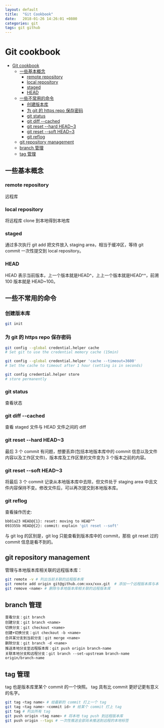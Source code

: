 ```yaml
---
layout: default
title:  "Git Cookbook"
date:   2018-01-26 14:26:01 +0800
categories: git
tags: git github
---
```


# Git cookbook

* [Git cookbook](#git-cookbook)
  * [一些基本概念](#%E4%B8%80%E4%BA%9B%E5%9F%BA%E6%9C%AC%E6%A6%82%E5%BF%B5)
    * [remote repository](#remote-repository)
    * [local repository](#local-repository)
    * [staged](#staged)
    * [HEAD](#head)
  * [一些不常用的命令](#%E4%B8%80%E4%BA%9B%E4%B8%8D%E5%B8%B8%E7%94%A8%E7%9A%84%E5%91%BD%E4%BB%A4)
    * [创建版本库](#%E5%88%9B%E5%BB%BA%E7%89%88%E6%9C%AC%E5%BA%93)
    * [为 git 的 https repo 保存密码](#%E4%B8%BA-git-%E7%9A%84-https-repo-%E4%BF%9D%E5%AD%98%E5%AF%86%E7%A0%81)
    * [git status](#git-status)
    * [git diff --cached](#git-diff---cached)
    * [git reset \-\-hard HEAD~3](#git-reset---hard-head3)
    * [git reset \-\-soft HEAD~3](#git-reset---soft-head3)
    * [git reflog](#git-reflog)
  * [git repository management](#git-repository-management)
  * [branch 管理](#branch-%E7%AE%A1%E7%90%86)
  * [tag 管理](#tag-%E7%AE%A1%E7%90%86)

## 一些基本概念

### remote repository

远程库

### local repository

将远程库 clone 到本地得到本地库

### staged

通过多次执行 git add 把文件放入 staging area，相当于缓冲区，等待 git commit 一次性提交到 local repository。

### HEAD

HEAD 表示当前版本，上一个版本就是HEAD^，上上一个版本就是HEAD^^，前溯 100 版本就是 HEAD~100。

## 一些不常用的命令

### 创建版本库

```bash
git init
```

### 为 git 的 https repo 保存密码

```bash
git config --global credential.helper cache
# Set git to use the credential memory cache (15min)

git config --global credential.helper 'cache --timeout=3600'
# Set the cache to timeout after 1 hour (setting is in seconds)

git config credential.helper store
# store permanently
```

### git status

查看状态

### git diff --cached

查看 staged 文件与 HEAD 文件之间的 diff

### git reset \-\-hard HEAD~3

最后 3 个 commit 有问题，想要丢弃(包括本地版本库中的 commit 信息以及文件内容以及工作区文件)，版本库及工作区里的文件变为 3 个版本之前的内容。

### git reset \-\-soft HEAD~3

将最后 3 个 commit 记录从本地版本库中去除，但文件处于 staging area 中且文件内容保持不变。修改文件后，可以再次提交到本地版本库。

### git reflog

查看操作历史:

```bash
bb01a23 HEAD@{1}: reset: moving to HEAD^^
093355b HEAD@{2}: commit: explain 'git reset --soft'
```

与 git log 的区别是，git log 只能查看到版本库中的 commit，那些 git reset 过的 commit 信息是看不到的。

## git repository management

管理与本地版本库相关联的远程版本库：

```bash
git remote -v # 列出当前关联的远程版本库
git remote add origin git@github.com:xxx/xxx.git  # 添加一个远程版本库与本地版本库关联
git remove <name> # 删除与本地版本库相关联的远程版本库
```

## branch 管理

```properties
查看分支：git branch
创建分支：git branch <name>
切换分支：git checkout <name>
创建+切换分支：git checkout -b <name>
合并某分支到当前分支：git merge <name>
删除分支：git branch -d <name>
推送本地分支至远程版本库：git push origin branch-name
关联本地分支和远程分支：git branch --set-upstream branch-name origin/branch-name
```

## tag 管理

tag 也是版本库里某个 commit 的一个快照。
tag 具有比 commit 更好记更有意义的名字。

```bash
git tag <tag name> # 给最新的 commit 打上一个 tag
git tag <tag name> <commit id> # 给某个 commit 打上 tag
git tag # 列出所有 tag
git push origin <tag name> # 将本地 tag push 到远程版本库
git push origin --tags # 一次性推送全部尚未推送到远程的本地标签
```
